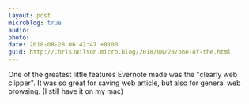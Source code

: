 ```yaml
---
layout: post
microblog: true
audio: 
photo: 
date: 2018-08-28 06:42:47 +0100
guid: http://ChrisJWilson.micro.blog/2018/08/28/one-of-the.html
---
```

One of the greatest little features Evernote made was the "clearly web clipper". It was so great for saving web article, but also for general web browsing. (I still have it on my mac) 
